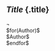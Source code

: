 ## $Title$ {.title}

<div class="separator">¬</div>
$for(Author)$
<div class="author">$Author$</div>
$endfor$

